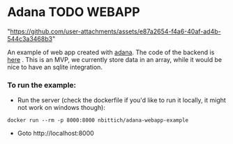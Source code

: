 # Adana TODO WEBAPP



"https://github.com/user-attachments/assets/e87a2654-f4a6-40af-ad4b-544c3a3468b3"

An example of web app created with [adana](https://github.com/nbittich/adana).
The code of the backend is [here](/server.adana) .
This is an MVP, we currently store data in an array, while it would be nice to have
an sqlite integration.

### To run the example:

- Run the server (check the dockerfile if you'd like to run it locally, it might not work on windows though):

```
docker run --rm -p 8000:8000 nbittich/adana-webapp-example

```

- Goto http://localhost:8000
